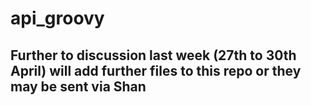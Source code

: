# api_groovy
## Further to discussion last week (27th to 30th April) will add further files to this repo or they may be sent via Shan

